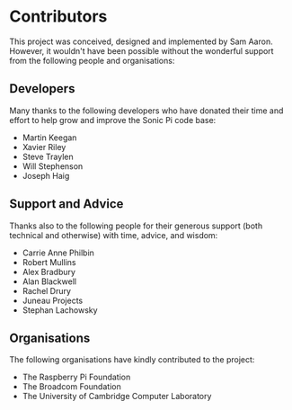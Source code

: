 # Contributors

This project was conceived, designed and implemented by Sam Aaron. However, it wouldn't have been possible without the wonderful support from the following people and organisations:

## Developers

Many thanks to the following developers who have donated their time and effort to help grow and improve the Sonic Pi code base:

* Martin Keegan
* Xavier Riley
* Steve Traylen
* Will Stephenson
* Joseph Haig

## Support and Advice

Thanks also to the following people for their generous support (both technical and otherwise) with time, advice, and wisdom:

* Carrie Anne Philbin
* Robert Mullins
* Alex Bradbury
* Alan Blackwell
* Rachel Drury
* Juneau Projects
* Stephan Lachowsky

## Organisations

The following organisations have kindly contributed to the project:

* The Raspberry Pi Foundation
* The Broadcom Foundation
* The University of Cambridge Computer Laboratory

